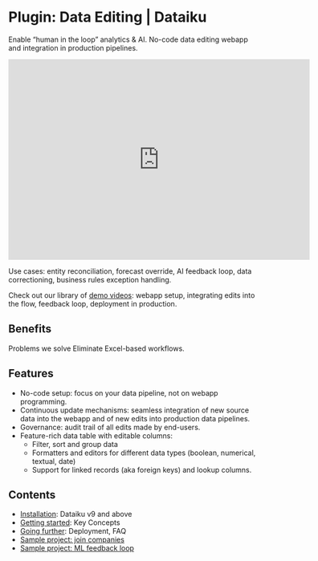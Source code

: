 # Plugin: Data Editing | Dataiku

Enable “human in the loop” analytics & AI. No-code data editing webapp and integration in production pipelines.

<iframe src="https://www.loom.com/embed/7b79e45e755544f8baf1ff3ed1bf60ee" frameborder="0" webkitallowfullscreen="" mozallowfullscreen="" allowfullscreen="" style="height: 400px; width: 600px"></iframe>

Use cases: entity reconciliation, forecast override, AI feedback loop, data correctioning, business rules exception handling.

Check out our library of [demo videos](https://loom.com/share/folder/b5e96d5672da4a58883b3b05a35445fa): webapp setup, integrating edits into the flow, feedback loop, deployment in production. 

## Benefits

Problems we solve
Eliminate Excel-based workflows.

## Features

* No-code setup: focus on your data pipeline, not on webapp programming.
* Continuous update mechanisms: seamless integration of new source data into the webapp and of new edits into production data pipelines.
* Governance: audit trail of all edits made by end-users.
* Feature-rich data table with editable columns:
  * Filter, sort and group data
  * Formatters and editors for different data types (boolean, numerical, textual, date)
  * Support for linked records (aka foreign keys) and lookup columns.

## Contents

* [Installation](install-plugin): Dataiku v9 and above
* [Getting started](get-started): Key Concepts
* [Going further](going-further): Deployment, FAQ
* [Sample project: join companies](sample-project-join-companies)
* [Sample project: ML feedback loop](sample-project-ml-feedback-loop)